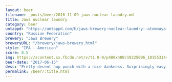 ```yaml
---
layout: beer
filename: _posts/beer/2016-11-09-jaws-nuclear-laundry.md
title: Jaws nuclear laundry
category: beer
untappd: "https://untappd.com/b/jaws-brewery-nuclear-laundry--atomnaya-prachyechnaya-/631746"
country: "Russian Federation"
brewery: "Jaws Brewery"
breweryURL: "/brewery/jaws-brewery.html"
style: "IPA - American"
score: 8.5
img: https://scontent.xx.fbcdn.net/v/t1.0-0/p480x480/19225006_10155314453703745_2555578569392147246_n.jpg?_nc_cat=102&oh=a58d195432359d4f5a810b1125ddba66&oe=5C182807
beer-date: "2017-06-15"
desc: "Pretty decent hop punch with a nice dankness. Surprisingly easy to drink despite this"
permalink: /beer/:title.html
---
```

